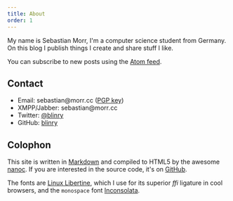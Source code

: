 ```yaml
---
title: About
order: 1
---
```


My name is Sebastian Morr, I'm a computer science student from Germany. On this blog I publish things I create and share stuff I like.

You can subscribe to new posts using the [Atom feed](/feed/).

## Contact

- Email: <span>s<span title="ihate@spam.com</span>">e</span>bastian</span>&#64;morr<i title="</i>mailto:">.</i>cc ([PGP key](http://pgp.mit.edu:11371/pks/lookup?op=vindex&search=0x457598F2A624F8B6))
- XMPP/Jabber: <span>s<span title="ihate@spam.com</span>">e</span>bastian</span>&#64;morr<i title="</i>mailto:">.</i>cc
- Twitter: [@blinry](https://twitter.com/blinry)
- GitHub: [blinry](https://github.com/blinry)

## Colophon

This site is written in [Markdown](http://daringfireball.net/projects/markdown/) and compiled to HTML5 by the awesome [nanoc](http://nanoc.ws). If you are interested in the source code, it's on [GitHub](https://github.com/blinry/blog-morr-cc).

The fonts are [Linux Libertine](http://www.linuxlibertine.org/), which I use for its superior *ffi* ligature in cool browsers, and the `monospace` font [Inconsolata](http://www.levien.com/type/myfonts/inconsolata.html).
